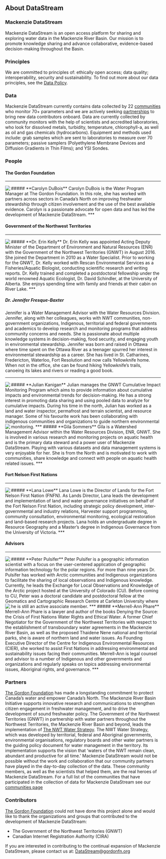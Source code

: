 ## About DataStream

### Mackenzie DataStream

Mackenzie DataStream is an open access platform for sharing and exploring water data in the Mackenzie River Basin.  Our mission is to promote knowledge sharing and advance collaborative, evidence-based decision-making throughout the Basin.

### Principles

We are committed to principles of: ethically open access; data quality; interoperability, security and sustainability. To find out more about our data principles, see the <a href="http://mackenziedatastream.org/#/page/data-policy" target="_blank">Data Policy</a>.

###  Data
Mackenzie DataStream currently contains data collected by 22 <a href="http://mackenziedatastream.org/#/page/about-communities" target="_blank">communities</a> who monitor 70+ parameters and we are actively seeking <a href="http://mackenziedatastream.org/#/page/become-a-data-steward" target="_blank">partnerships</a> to bring new data contributors  onboard.
Data are currently collected by community monitors with the help of scientists and accredited laboratories, who look for dissolved metals, turbidity, temperature, chlorophyll-a, as well as oil and gas chemicals (hydrocarbons).  Equipment and methods used include: grab samples which are sent to laboratories to measure over 70 parameters; passive samplers (Polyethylene Membrane Devices and Diffusion Gradients in Thin Films); and YSI Sondes.

### People

#### The Gordon Foundation
***

<img align="left" src="/img/Carolyn_3.jpg">
##### **Carolyn DuBois**
Carolyn DuBois is the Water Program Manager at The Gordon Foundation. In this role, she has worked with partners across sectors in Canada’s North on improving freshwater stewardship through citizen involvement and the use of the best available evidence.
Carolyn is a passionate advocate for open data and has led the development of Mackenzie DataStream.
***

#### Government of the Northwest Territories
***

<img align="left" src="/img/Erin_2_new.jpg">
##### **Dr. Erin Kelly**
Dr. Erin Kelly was appointed Acting Deputy Minister of the Department of Environment and Natural Resources (ENR) with the Government of the Northwest Territories (GNWT) in August 2016. She joined the Department in 2010 as a Water Specialist. Prior to working for the GNWT, Dr. Kelly worked with Rescan Environmental Services as a Fisheries/Aquatic Biologist, conducting scientific research and writing reports. Dr. Kelly trained and completed a postdoctoral fellowship under the world renowned Aquatic Ecologist, Dr. David Schindler, at the University of Alberta. She enjoys spending time with family and friends at their cabin on River Lake.
***


##### **Dr. Jennifer Fresque-Baxter**
Jennifer is a Water Management Advisor with the Water Resources Division. Jennifer, along with her colleagues, works with NWT communities, non-government organizations, Indigenous, territorial and federal governments and academics to develop research and monitoring programs that address community concerns and needs. She is passionate about multiple knowledge systems in decision-making, food security, and engaging youth in environmental stewardship.  Jennifer was born and raised in Ottawa where time spent on the Ottawa River as a teenager spurred her interest in environmental stewardship as a career. She has lived in St. Catharines, Fredericton, Waterloo, Fort Resolution and now calls Yellowknife home. When not in the office, she can be found hiking Yellowknife’s trails, canoeing its lakes and rivers or reading a good book.
***

<img align="left" src="/img/Julian%20-%20Copy.jpg">
##### **Julian Kanigan**
Julian manages the GNWT Cumulative Impact Monitoring Program which aims to provide information about cumulative impacts and environmental trends for decision-making. He has a strong interest in promoting data sharing and using pooled data to analyze for cumulative impacts. During his time in the north, Julian has worked as a land and water inspector, permafrost and terrain scientist, and resource manager. Some of his favourite work has been collaborating with indigenous communities and organizations to guide northern environmental monitoring.
***

<img align="left" src="/img/Gila%20-%20Copy.jpg">
##### **Gila Sommers**
Gila is a Watershed Management Advisor within the Water Resources Division, ENR, GNWT. She is involved in various research and monitoring projects on aquatic health and is the primary data steward and a power user of Mackenzie DataStream. Playing with various datasets and data management systems is very enjoyable for her. She is from the North and is motivated to work with communities, share knowledge and connect with people on aquatic health related issues.
***

#### Fort Nelson First Nations
***

<img align="left" src="/img/Lana%20-%20Copy.jpg">
##### **Lana Lowe**
Lana Lowe is the Director of Lands for the Fort Nelson First Nation (FNFN). As Lands Director, Lana leads the development and implementation of land and water governance initiatives on behalf of the Fort Nelson First Nation, including strategic policy development, inter-governmental and industry relations, Harvester support programming, community consultation, environmental monitoring, ecological restoration and land-based research projects. Lana holds an undergraduate degree in Resource Geography and a Master’s degree in Indigenous Governance from the University of Victoria.
***

#### Advisors
***

<img align="left" src="/img/Peter.jpg">
##### **Peter Pulsifer**
Peter Pulsifer is a geographic information scientist with a focus on the user-centered application of geographic information technology for the polar regions. For more than nine years Dr. Pulsifer has worked with Arctic communities and Indigenous organizations to facilitate the sharing of local observations and Indigenous knowledge. Currently, he leads the Exchange for Local Observations and Knowledge of the Arctic project hosted at the University of Colorado (CU). Before coming to CU, Peter was a doctoral candidate and postdoctoral fellow at the Geomatics and Cartographic Research Centre at Carleton University where he is still an active associate member.
***

<img align="left" src="/img/Merrell-Ann.jpg">
##### **Merrell-Ann Phare**
Merrell-Ann Phare is a lawyer and author of the books Denying the Source: the Crisis of First Nations Water Rights and Ethical Water. A former Chief Negotiator for the Government of the Northwest Territories with respect to the establishment of transboundary water agreements in the Mackenzie River Basin, as well as the proposed Thaidene Nene national and territorial parks, she is aware of northern land and water issues. As Founding Executive Director of the Centre for Indigenous Environmental Resources (CIER), she worked to assist First Nations in addressing environmental and sustainability issues facing their communities. Merrell-Ann is legal counsel and advisor to a number of Indigenous and other governments and organizations and regularly speaks on topics addressing environmental issues, Aboriginal rights, and governance.
***

### Partners
<a href="http://gordonfoundation.ca/" target="_blank"> The Gordon Foundation</a> has made a longstanding commitment to protect Canada’s water and empower Canada’s North. The Mackenzie River Basin Initiative supports innovative research and communications to strengthen citizen engagement in freshwater management, and to drive the development of sound freshwater policy.
The Government of the Northwest Territories (GNWT) in partnership with water partners throughout the Northwest Territories, the Mackenzie River Basin and beyond, leads the implementation of <a href="http://www.nwtwaterstewardship.ca/" target="_blank">The NWT Water Strategy</a>. The NWT Water Strategy, which was developed by territorial, federal and Aboriginal governments, environmental organisations, regulatory boards and other water partners is the guiding policy document for water management in the territory. Its implementation supports the vision that ‘waters of the NWT remain clean, abundant and productive for all time.'
Mackenzie DataStream would not be possible without the work and collaboration that our community partners have played in the day-to-day collection of the data.  These community members, as well as the scientists that helped them, are the real heroes of Mackenzie DataStream.  For a full list of the communities that have participated in the collection of data for Mackenzie DataStream see our
<a href="http://mackenziedatastream.org/#/page/about-communities" target="_blank">communities page</a>

### Contributors 

<a href="http://gordonfoundation.ca/" target="_blank"> The Gordon Foundation</a> could not have done this project alone and would like to thank the organizations and groups that contributed to the development of Mackenzie DataStream:
- The Government of the Northwest Territories (GNWT)
- Canadian Internet Registration Authority (CIRA)

If you are interested in contributing to the continual expansion of Mackenzie DataStream, please contact us at: DataStream@gordonfn.org
